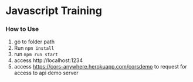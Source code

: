 # Javascript Training

### How to Use
1. go to folder path
2. Run `npm install`
3. run `npm run start`
4. access http://localhost:1234
5. access https://cors-anywhere.herokuapp.com/corsdemo to request for access to api demo server
